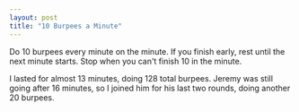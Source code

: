 ```yaml
---
layout: post
title: "10 Burpees a Minute"
---
```


Do 10 burpees every minute on the minute. If you finish early, rest until the next minute starts. Stop when you can't finish 10 in the minute.

I lasted for almost 13 minutes, doing 128 total burpees. Jeremy was still going after 16 minutes, so I joined him for his last two rounds, doing another 20 burpees.
